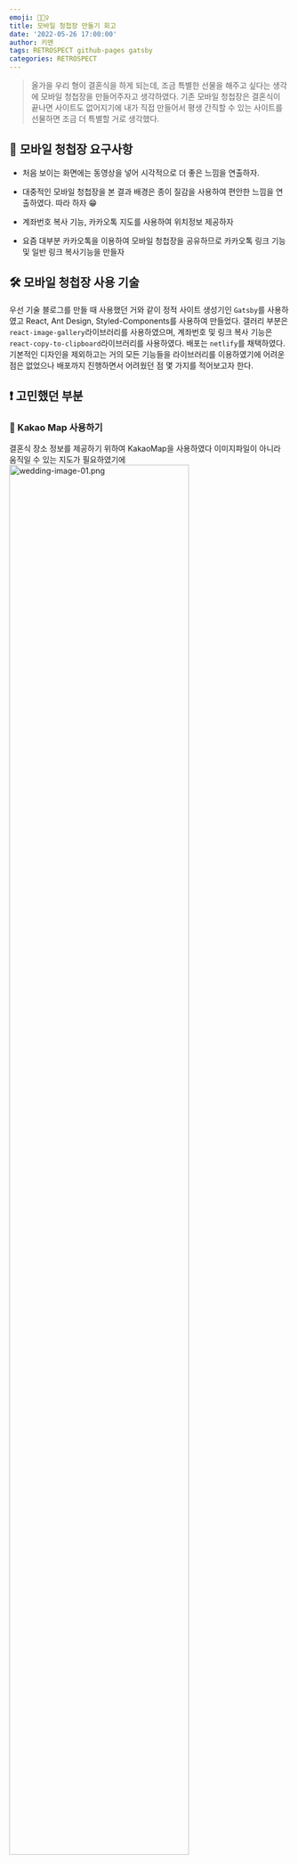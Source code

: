 ```yaml
---
emoji: 👰🏻‍♀️
title: 모바일 청첩장 만들기 회고
date: '2022-05-26 17:00:00'
author: 키맨
tags: RETROSPECT github-pages gatsby
categories: RETROSPECT
---
```


> 올가을 우리 형이 결혼식을 하게 되는데, 조금 특별한 선물을 해주고 싶다는 생각에 모바일 청첩장을 만들어주자고 생각하였다. 기존 모바일 청첩장은 결혼식이 끝나면 사이트도 없어지기에 내가 직접 만들어서 평생 간직할 수 있는 사이트를 선물하면 조금 더 특별할 거로 생각했다.

## 📝 모바일 청첩장 요구사항

- 처음 보이는 화면에는 동영상을 넣어 시각적으로 더 좋은 느낌을 연출하자.

- 대중적인 모바일 청첩장을 본 결과 배경은 종이 질감을 사용하여 편안한 느낌을 연출하였다. 따라 하자 😁

- 계좌번호 복사 기능, 카카오톡 지도를 사용하여 위치정보 제공하자

- 요즘 대부분 카카오톡을 이용하여 모바일 청첩장을 공유하므로 카카오톡 링크 기능 및 일반 링크 복사기능을 만들자

## 🛠 모바일 청첩장 사용 기술

우선 기술 블로그를 만들 때 사용했던 거와 같이 정적 사이트 생성기인 `Gatsby`를 사용하였고 React, Ant Design, Styled-Components를 사용하여 만들었다. 갤러리 부분은 `react-image-gallery`라이브러리를 사용하였으며, 계좌번호 및 링크 복사 기능은 `react-copy-to-clipboard`라이브러리를 사용하였다. 배포는 `netlify`를 채택하였다. 기본적인 디자인을 제외하고는 거의 모든 기능들을 라이브러리를 이용하였기에 어려운 점은 없었으나 배포까지 진행하면서 어려웠던 점 몇 가지를 적어보고자 한다.

## ❗️ 고민했던 부분

### 🗾 Kakao Map 사용하기

결혼식 장소 정보를 제공하기 위하여 KakaoMap을 사용하였다 이미지파일이 아니라 움직일 수 있는 지도가 필요하였기에
<img alt="wedding-image-01.png" src="./wedding-image-01.png" style="width: 80%;">

위의 화면에서 `소스 생성하기` 버튼을 클릭하면 아래와 같은 코드를 제공한다. 이 코드를 삽입하면 위의 지도가 나타나게 된다.

```html
<!-- * 카카오맵 - 지도퍼가기 -->
<!-- 1. 지도 노드 -->
<div
  id="daumRoughmapContainer1653547385965"
  class="root_daum_roughmap root_daum_roughmap_landing"
></div>

<!--
	2. 설치 스크립트
	* 지도 퍼가기 서비스를 2개 이상 넣을 경우, 설치 스크립트는 하나만 삽입합니다.
-->
<script
  charset="UTF-8"
  class="daum_roughmap_loader_script"
  src="https://ssl.daumcdn.net/dmaps/map_js_init/roughmapLoader.js"
></script>

<!-- 3. 실행 스크립트 -->
<script charset="UTF-8">
  new daum.roughmap.Lander({
    timestamp: '1653547385965',
    key: '2adxz',
    mapWidth: '640',
    mapHeight: '360',
  }).render();
</script>
```

여기서부터 문제가 시작되는데 나의 프로젝트는 `Gatsby/React`이기 때문에 이거를 바로 집어넣을 수가 없다는 것이었다. 방법을 찾기 위해 열심히 검색하던 중 [타사 스크립트 로드](https://betterprogramming.pub/loading-third-party-scripts-dynamically-in-reactjs-458c41a7013d) 의 글을 읽고 결국 리액트에서 동적으로 카카오 스크립트를 로드해야 한다는 걸 알게 되었다.

```javascript
const Location = () => {
  // 카카오 맵 불러오기

  // <!-- 3. 실행 스크립트 -->
  const executeScript = () => {
    const scriptTag = document.createElement("script");
    const inlineScript = document.createTextNode(`new daum.roughmap.Lander({
    "timestamp" : "1652464367301",
    "key" : "2a8fe",
    "mapWidth" : "640",
    "mapHeight" : "360"
  }).render();`);
    scriptTag.appendChild(inlineScript);
    document.body.appendChild(scriptTag);
  };

  // <!-- 2. 설치 스크립트 * 지도 퍼가기 서비스를 2개 이상 넣을 경우, 설치 스크립트는 하나만 삽입합니다. -->
  // document.write 문제가 발생해서 해당 파일을 직접 가져온다음 수정했음
  const InstallScript = () => {
    (function () {
      let c = window.location.protocol === "https:" ? "https:" : "http:";
      let a = "16137cec";

      if (window.daum && window.daum.roughmap && window.daum.roughmap.cdn) {
        return;
      }
      window.daum = window.daum || {};
      window.daum.roughmap = {
        cdn: a,
        URL_KEY_DATA_LOAD_PRE: c + "//t1.daumcdn.net/roughmap/",
        url_protocal: c,
      };
      let b =
        c +
        "//t1.daumcdn.net/kakaomapweb/place/jscss/roughmap/" +
        a +
        "/roughmapLander.js";

      // document.write -> doumnet.body.append로 수정
      const scriptTag = document.createElement("script");
      scriptTag.src = b;
      document.body.append(scriptTag);
      scriptTag.onload = () => {
        executeScript();
      };
    })();
  };

  useEffect(() => {
    InstallScript();
  }, [InstallScript]);

  return (
      <div
        id="daumRoughmapContainer1652464367301"
        className="root_daum_roughmap root_daum_roughmap_landing"
      ></div>
  );
```

위와 같이 수정하니 정상적으로 동작하였다. react에서 외부 라이브러리를 이런 식으로 사용했던 경험이 특별했다.

### 🖥 배포할 때의 몇 가지 에러

1.  "build.command" failed 에러 해결하기

```cmd
6:48:44 PM: failed Building production JavaScript and CSS bundles - 42.123s
6:48:44 PM: error Generating JavaScript bundles failed
6:48:44 PM: Can't resolve '../components/Greeting' in '/opt/build/repo/src/pages'
6:48:44 PM: If you're trying to use a package make sure that '../components/Greeting' is installed. If you're trying to use a local file make sure that the path is correct.
6:48:44 PM: ​
6:48:44 PM: ────────────────────────────────────────────────────────────────
6:48:44 PM:   "build.command" failed
6:48:44 PM: ────────────────────────────────────────────────────────────────
6:48:44 PM: ​
6:48:44 PM:   Error message
6:48:44 PM:   Command failed with exit code 1: CI= npm run build (https://ntl.fyi/exit-code-1)
6:48:44 PM: ​
6:48:44 PM:   Error location
6:48:44 PM:   In Build command from Netlify app:
6:48:44 PM:   CI= npm run build
6:48:44 PM: ​
6:48:44 PM:   Resolved config
6:48:44 PM:   build:
6:48:44 PM:     command: CI= npm run build
6:48:44 PM:     commandOrigin: ui
6:48:44 PM:     publish: /opt/build/repo/public
6:48:44 PM:     publishOrigin: ui
6:48:44 PM:   plugins:
6:48:44 PM:     - inputs: {}
6:48:44 PM:       origin: ui
6:48:44 PM:       package: '@netlify/plugin-gatsby'
```

이 문제는 처음 나왔을 때 뭐지? 싶었는데 정말 어이없는 실수였다 에러 내용을 읽어본 결과 Greeting 경로가 이상하다고 하는 내용이었고 혹시나 하고 코드를 하나하나 본 결과 index.js에서 Greeting 컴포넌트를 불러오는 과정에서 경로를 잘못 적어준 것이었다. 분명 로컬에서 테스트할 때는 정상적으로 동작했기에 단순 실수를 찾는데도 조금의 시간을 들였던 거 같다. 아직도 왜 로컬에서는 정상적으로 동작했는지는 모르겠지만 에러 내용을 믿고 다음부터는 실수를 더욱 빠르게 잡도록 노력해야겠다.

2.파일 크기 초과 에러

이것 또한 단순한 문제인데 간과해서 생긴 문제였다. 정적인 사이트에서 지원하는 용량보다 더 큰 파일을 넣었기 때문에 생긴 에러인데 확인해보니 동영상파일 크기 하나가 너무 컷기 때문에 리사이즈하여 빠르게 해결할 수 있었다.

```cmd
6:56:09 PM: The function zip ../../../tmp/zisi-628dfc8c696ab60008c7d3be/__ssr.zip size is 105 MB, which is larger than the maximum supported size of 52.4 MB.
6:56:09 PM: There are a few reasons this could happen, such as accidentally bundling a large dependency or adding lots of files to "included_files".
6:56:09 PM: Contains 43 files
6:56:09 PM:
6:56:09 PM:
6:56:09 PM: These are the largest files in the zip:
```

## 🧑🏻‍💻 후기

### 👏 의미 있는 토이프로젝트

이번 프로젝트는 의미가 있어서 좋았다. 간단한 정적인 사이트지만 누군가를 위해서 열심히 만들었고 또 디자인 가안을 형에게 보여주었을 때 좋아하는 모습을 보면서 다시 한번 개발자로 직업을 정한 것에 뿌듯함을 느꼈다. 아마 나 뿐만이 아니라 모든 개발자분이 사람들에게 행복을 주는 프로젝트를 하고 싶을 것인데 이번 프로젝트는 그 니즈를 완벽히 충족한 프로젝트였다고 생각한다. 다음에도 이런 의미 있는 프로젝트를 진행할 기회가 있다면 주저 없이 시작할 것 같다.

### 🤔 개발회고

사실 입사하기 전 빠르게 만들려고 하다 보니 100% 만족스럽지는 않았다. 디자인도 만들면서 더 욕심이 났지만 절충했던 부분도 있고 외부 라이브리를 사용하여 빠르게 만들었지만 직접 기능들을 만들었으면 더 의미 있는 프로젝트였겠다라는 생각도 하였다.

하지만, 이번 프로젝트로 인하여 큰 프로젝트가 아니어도 사용자에게 좋은 가치를 줄 수 있다라는 자신감을 얻을 수 있엇고, 다음에 내 주변 사람들이 결혼식을 할 때 지금보다 조금 더 당당히 "내가 만들어 줄게!!" 라고 할 수 있을 거 같다.✌️

<br/>

**궁금하신 점이 있다면 아래 `댓글`로 남겨주세요!👇**

```toc

```
